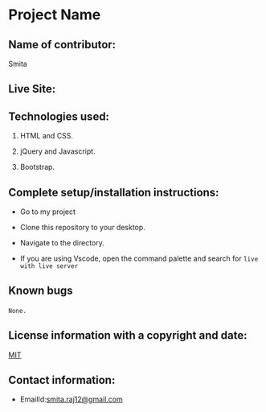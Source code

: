 
# Project Name
 
## Name of contributor:

Smita   

## Live Site:


## Technologies used:

1. HTML and CSS.

2. jQuery and Javascript.

3. Bootstrap.
    

## Complete setup/installation instructions:

* Go to my project       

* Clone this repository to your desktop.

* Navigate to the directory.



* If you are using Vscode, open the command palette and search for `live
with live server`


## Known bugs

`None.`     

## License information with a copyright and date:

 [MIT](https://opensource.org/licenses/MIT)

## Contact information:
   
* EmailId:smita.raj12@gmail.com

